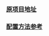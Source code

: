 ### [原项目地址](https://github.com/dione2017/webpack4_multipage)  
### [配置方法参考](https://www.cnblogs.com/pomelott/p/8977092.html)
